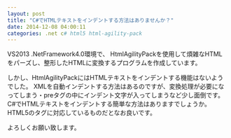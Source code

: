 ```yaml
---
layout: post
title: "C#でHTMLテキストをインデントする方法はありませんか？"
date: 2014-12-08 04:00:11
categories: .net c# html5 html-agility-pack
---
```

<p>VS2013 .NetFramework4.0環境で、 HtmlAgilityPackを使用して煩雑なHTMLをパーズし、整形したHTMLに変換するプログラムを作成しています。</p>

<p>しかし、HtmlAgilityPackにはHTMLテキストをインデントする機能はないようでした。
XMLを自動インデントする方法はあるのですが、変換処理が必要になってしまう・preタグの中にインデント文字が入ってしまうなど少し面倒です。
C#でHTMLテキストをインデントする簡単な方法はありますでしょうか。HTML5のタグに対応しているものだとなお良いです。</p>

<p>よろしくお願い致します。</p>
